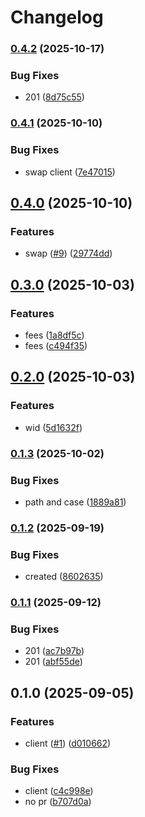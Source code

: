 # Changelog

### [0.4.2](https://www.github.com/brokeyourbike/quidax-api-client-go/compare/v0.4.1...v0.4.2) (2025-10-17)


### Bug Fixes

* 201 ([8d75c55](https://www.github.com/brokeyourbike/quidax-api-client-go/commit/8d75c555122ac7960dc6949e99b5694e09005581))

### [0.4.1](https://www.github.com/brokeyourbike/quidax-api-client-go/compare/v0.4.0...v0.4.1) (2025-10-10)


### Bug Fixes

* swap client ([7e47015](https://www.github.com/brokeyourbike/quidax-api-client-go/commit/7e470156963432d1320a77ed5fd358121eb303ee))

## [0.4.0](https://www.github.com/brokeyourbike/quidax-api-client-go/compare/v0.3.0...v0.4.0) (2025-10-10)


### Features

* swap ([#9](https://www.github.com/brokeyourbike/quidax-api-client-go/issues/9)) ([29774dd](https://www.github.com/brokeyourbike/quidax-api-client-go/commit/29774dd0d42293db0997e9dd3f958a0cc4f550db))

## [0.3.0](https://www.github.com/brokeyourbike/quidax-api-client-go/compare/v0.2.0...v0.3.0) (2025-10-03)


### Features

* fees ([1a8df5c](https://www.github.com/brokeyourbike/quidax-api-client-go/commit/1a8df5c2b2d4f995daaaa4af25fac383c289f48a))
* fees ([c494f35](https://www.github.com/brokeyourbike/quidax-api-client-go/commit/c494f351704ae9cc75b2af1858c5dbd3a7b0d634))

## [0.2.0](https://www.github.com/brokeyourbike/quidax-api-client-go/compare/v0.1.3...v0.2.0) (2025-10-03)


### Features

* wid ([5d1632f](https://www.github.com/brokeyourbike/quidax-api-client-go/commit/5d1632f1ee51972b2421eb264380bfc3f520a28d))

### [0.1.3](https://www.github.com/brokeyourbike/quidax-api-client-go/compare/v0.1.2...v0.1.3) (2025-10-02)


### Bug Fixes

* path and case ([1889a81](https://www.github.com/brokeyourbike/quidax-api-client-go/commit/1889a81f570fd9881c8fe0ddf72d8984880cd13c))

### [0.1.2](https://www.github.com/brokeyourbike/quidax-api-client-go/compare/v0.1.1...v0.1.2) (2025-09-19)


### Bug Fixes

* created ([8602635](https://www.github.com/brokeyourbike/quidax-api-client-go/commit/8602635954ed977ebb693edfd8ec4a9b8537877d))

### [0.1.1](https://www.github.com/brokeyourbike/quidax-api-client-go/compare/v0.1.0...v0.1.1) (2025-09-12)


### Bug Fixes

* 201 ([ac7b97b](https://www.github.com/brokeyourbike/quidax-api-client-go/commit/ac7b97b7b77af499e879e988472879951368d4e7))
* 201 ([abf55de](https://www.github.com/brokeyourbike/quidax-api-client-go/commit/abf55de9a74cd289844b142e5d9dc3b8fddf714e))

## 0.1.0 (2025-09-05)


### Features

* client ([#1](https://www.github.com/brokeyourbike/quidax-api-client-go/issues/1)) ([d010662](https://www.github.com/brokeyourbike/quidax-api-client-go/commit/d0106624ca3d533cd4d857bd2118faf669547af3))


### Bug Fixes

* client ([c4c998e](https://www.github.com/brokeyourbike/quidax-api-client-go/commit/c4c998eea57f51dedac0bb05367377d7a8b42b1e))
* no pr ([b707d0a](https://www.github.com/brokeyourbike/quidax-api-client-go/commit/b707d0aad85eb944e0299603315bb6d57a7fcb1f))
